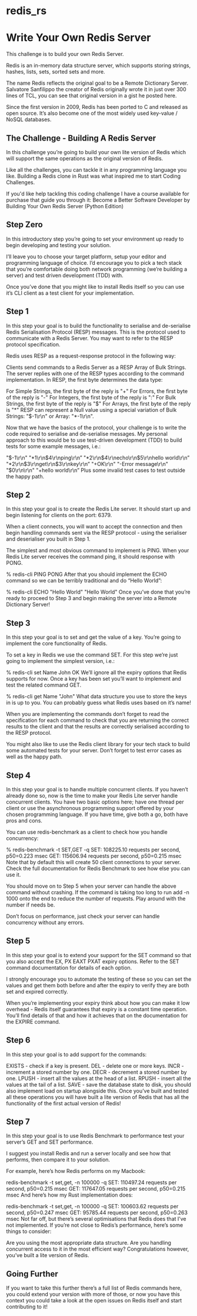 # redis_rs

# Write Your Own Redis Server
This challenge is to build your own Redis Server.

Redis is an in-memory data structure server, which supports storing strings, hashes, lists, sets, sorted sets and more.

The name Redis reflects the original goal to be a Remote Dictionary Server. Salvatore Sanfilippo the creator of Redis originally wrote it in just over 300 lines of TCL, you can see that original version in a gist he posted here.

Since the first version in 2009, Redis has been ported to C and released as open source. It’s also become one of the most widely used key-value / NoSQL databases.

## The Challenge - Building A Redis Server
In this challenge you’re going to build your own lite version of Redis which will support the same operations as the original version of Redis.

Like all the challenges, you can tackle it in any programming language you like. Building a Redis clone in Rust was what inspired me to start Coding Challenges.

If you'd like help tackling this coding challenge I have a course available for purchase that guide you through it: Become a Better Software Developer by Building Your Own Redis Server (Python Edition)

## Step Zero
In this introductory step you’re going to set your environment up ready to begin developing and testing your solution.

I’ll leave you to choose your target platform, setup your editor and programming language of choice. I’d encourage you to pick a tech stack that you’re comfortable doing both network programming (we’re building a server) and test driven development (TDD) with.

Once you’ve done that you might like to install Redis itself so you can use it’s CLI client as a test client for your implementation.

## Step 1
In this step your goal is to build the functionality to serialise and de-serialise Redis Serialisation Protocol (RESP) messages. This is the protocol used to communicate with a Redis Server. You may want to refer to the RESP protocol specification.

Redis uses RESP as a request-response protocol in the following way:

Clients send commands to a Redis Server as a RESP Array of Bulk Strings.
The server replies with one of the RESP types according to the command implementation.
In RESP, the first byte determines the data type:

For Simple Strings, the first byte of the reply is "+"
For Errors, the first byte of the reply is "-"
For Integers, the first byte of the reply is ":"
For Bulk Strings, the first byte of the reply is "$"
For Arrays, the first byte of the reply is "*"
RESP can represent a Null value using a special variation of Bulk Strings: "$-1\r\n" or Array: "*-1\r\n".

Now that we have the basics of the protocol, your challenge is to write the code required to serialise and de-serialise messages. My personal approach to this would be to use test-driven development (TDD) to build tests for some example messages, i.e.:

"$-1\r\n"
"*1\r\n$4\r\nping\r\n”
"*2\r\n$4\r\necho\r\n$5\r\nhello world\r\n”
"*2\r\n$3\r\nget\r\n$3\r\nkey\r\n”
"+OK\r\n"
"-Error message\r\n"
"$0\r\n\r\n"
"+hello world\r\n”
Plus some invalid test cases to test outside the happy path.

## Step 2
In this step your goal is to create the Redis Lite server. It should start up and begin listening for clients on the port: 6379.

When a client connects, you will want to accept the connection and then begin handling commands sent via the RESP protocol - using the serialiser and deserialiser you built in Step 1.

The simplest and most obvious command to implement is PING. When your Redis Lite server receives the command ping, it should response with PONG.

% redis-cli PING
PONG
After that you should implement the ECHO command so we can be terribly traditional and do “Hello World”:

% redis-cli ECHO "Hello World"
"Hello World"
Once you’ve done that you’re ready to proceed to Step 3 and begin making the server into a Remote Dictionary Server!

## Step 3
In this step your goal is to set and get the value of a key. You’re going to implement the core functionality of Redis.

To set a key in Redis we use the command SET. For this step we’re just going to implement the simplest version, i.e.:

% redis-cli set Name John
OK
We’ll ignore all the expiry options that Redis supports for now. Once a key has been set you’ll want to implement and test the related command GET.


% redis-cli get Name
"John"
What data structure you use to store the keys in is up to you. You can probably guess what Redis uses based on it’s name!

When you are implementing the commands don’t forget to read the specification for each command to check that you are returning the correct results to the client and that the results are correctly serialised according to the RESP protocol.

You might also like to use the Redis client library for your tech stack to build some automated tests for your server. Don’t forget to test error cases as well as the happy path.

## Step 4
In this step your goal is to handle multiple concurrent clients. If you haven’t already done so, now is the time to make your Redis Lite server handle concurrent clients. You have two basic options here; have one thread per client or use the asynchronous programming support offered by your chosen programming language. If you have time, give both a go, both have pros and cons.

You can use redis-benchmark as a client to check how you handle concurrency:

% redis-benchmark -t SET,GET -q
SET: 108225.10 requests per second, p50=0.223 msec
GET: 115606.94 requests per second, p50=0.215 msec
Note that by default this will create 50 client connections to your server. Check the full documentation for Redis Benchmark to see how else you can use it.

You should move on to Step 5 when your server can handle the above command without crashing. If the command is taking too long to run add -n 1000 onto the end to reduce the number of requests. Play around with the number if needs be.

Don’t focus on performance, just check your server can handle concurrency without any errors.

## Step 5
In this step your goal is to extend your support for the SET command so that you also accept the EX, PX EAXT PXAT expiry options. Refer to the SET command documentation for details of each option.

I strongly encourage you to automate the testing of these so you can set the values and get them both before and after the expiry to verify they are both set and expired correctly.

When you’re implementing your expiry think about how you can make it low overhead - Redis itself guarantees that expiry is a constant time operation. You’ll find details of that and how it achieves that on the documentation for the EXPIRE command.

## Step 6
In this step your goal is to add support for the commands:

EXISTS - check if a key is present.
DEL - delete one or more keys.
INCR - increment a stored number by one.
DECR - decrement a stored number by one.
LPUSH - insert all the values at the head of a list.
RPUSH - insert all the values at the tail of a list.
SAVE - save the database state to disk, you should also implement load on startup alongside this.
Once you’ve built and tested all these operations you will have built a lite version of Redis that has all the functionality of the first actual version of Redis!

## Step 7
In this step your goal is to use Redis Benchmark to performance test your server’s GET and SET performance.

I suggest you install Redis and run a server locally and see how that performs, then compare it to your solution.

For example, here’s how Redis performs on my Macbook:

redis-benchmark -t set,get, -n 100000 -q
SET: 110497.24 requests per second, p50=0.215 msec
GET: 117647.05 requests per second, p50=0.215 msec
And here’s how my Rust implementation does:

redis-benchmark -t set,get, -n 100000 -q
SET: 100603.62 requests per second, p50=0.247 msec
GET: 95785.44 requests per second, p50=0.263 msec
Not far off, but there’s several optimisations that Redis does that I’ve not implemented. If you’re not close to Redis’s performance, here’s some things to consider:

Are you using the most appropriate data structure.
Are you handling concurrent access to it in the most efficient way?
Congratulations however, you’ve built a lite version of Redis.

## Going Further
If you want to take this further there’s a full list of Redis commands here, you could extend your version with more of those, or now you have this context you could take a look at the open issues on Redis itself and start contributing to it!
